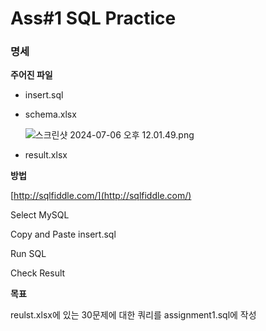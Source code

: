 # Ass#1 SQL Practice


### 명세   

   
**주어진 파일**

- insert.sql
- schema.xlsx
    
    ![스크린샷 2024-07-06 오후 12.01.49.png](https://github.com/0214wnstjd/ITE2038/assets/109850168/da8cb325-ae41-403e-954d-d97d95c403b6)
    
- result.xlsx

   
**방법**

[http://sqlfiddle.com/](http://sqlfiddle.com/)

Select MySQL

Copy and Paste insert.sql 

Run SQL

Check Result   

**목표**

reulst.xlsx에 있는 30문제에 대한 쿼리를 assignment1.sql에 작성
